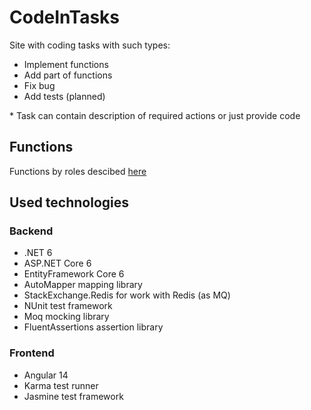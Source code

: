 # CodeInTasks

Site with coding tasks with such types:

- Implement functions
- Add part of functions
- Fix bug
- Add tests (planned)

\* Task can contain description of required actions or just provide code

## Functions

Functions by roles descibed [here](./docs/roleFunctions.md)

## Used technologies

### Backend

- .NET 6
- ASP.NET Core 6
- EntityFramework Core 6
- AutoMapper mapping library
- StackExchange.Redis for work with Redis (as MQ)
- NUnit test framework
- Moq mocking library
- FluentAssertions assertion library

### Frontend

- Angular 14
- Karma test runner
- Jasmine test framework
